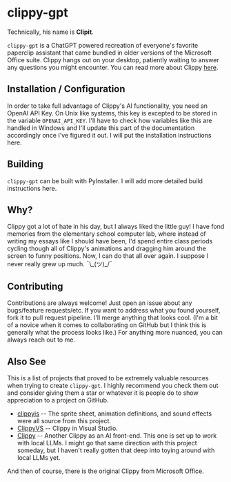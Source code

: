 # clippy-gpt
Technically, his name is **Clipit**.

`clippy-gpt` is a ChatGPT powered recreation of everyone's favorite paperclip assistant that came bundled in older versions of the Microsoft Office suite. Clippy hangs out on your desktop, patiently waiting to answer any questions you might encounter. You can read more about Clippy [here](https://en.wikipedia.org/wiki/Office_Assistant).

## Installation / Configuration
In order to take full advantage of Clippy's AI functionality, you need an OpenAI API Key. On Unix like systems, this key is excepted to be stored in the variable `OPENAI_API_KEY`. I'll have to check how variables like this are handled in Windows and I'll update this part of the documentation accordingly once I've figured it out.
I will put the installation instructions here.

## Building
`clippy-gpt` can be built with PyInstaller. I will add more detailed build instructions here.

## Why?
Clippy got a lot of hate in his day, but I always liked the little guy! I have fond memories from the elementary school computer lab, where instead of writing my essays like I should have been, I'd spend entire class periods cycling though all of Clippy's animations and dragging him around the screen to funny positions. Now, I can do that all over again. I suppose I never really grew up much. ¯\\\_(ツ)\_/¯

## Contributing
Contributions are always welcome! Just open an issue about any bugs/feature requests/etc. If you want to address what you found yourself, fork it to pull request pipeline. I'll merge anything that looks cool. (I'm a bit of a novice when it comes to collaborating on GitHub but I think this is generally what the process looks like.) For anything more nuanced, you can always reach out to me.

## Also See
This is a list of projects that proved to be extremely valuable resources when trying to create `clippy-gpt`. I highly recommend you check them out and consider giving them a star or whatever it is people do to show appreciation to a project on GitHub.
- [clippyjs](https://github.com/pi0/clippyjs) -- The sprite sheet, animation definitions, and sound effects were all source from this project.
- [ClippyVS](https://github.com/tanathos/ClippyVS) -- Clippy in Visual Studio.
- [Clippy](https://github.com/felixrieseberg/clippy) -- Another Clippy as an AI front-end. This one is set up to work with local LLMs. I might go that same direction with this project someday, but I haven't really gotten that deep into toying around with local LLMs yet.

And then of course, there is the original Clippy from Microsoft Office.
